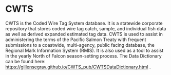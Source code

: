 # CWTS
CWTS is the Coded Wire Tag System database. It is a statewide corporate repository that stores coded wire tag catch, sample, and individual fish data as well as derived expanded estimated tag data. CWTS is used to assist in administering the terms of the Pacific Salmon Treaty with frequent submissions to a coastwide, multi-agency, public facing database, the Regional Mark Information System (RMIS). It is also used as a tool to assist in the yearly North of Falcon season-setting process.
The Data Dictionary can be found here: https://gillensegrav.github.io/CWTS_pub/CWTSDataDictionary.html .

